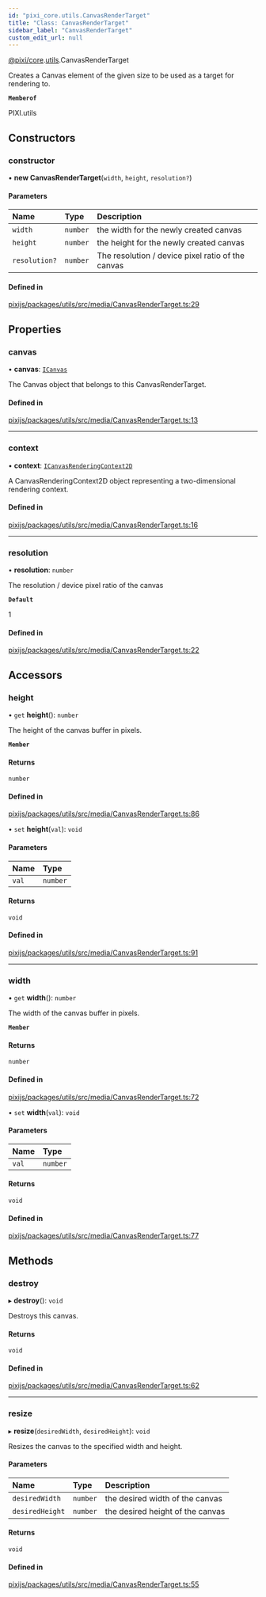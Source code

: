 ```yaml
---
id: "pixi_core.utils.CanvasRenderTarget"
title: "Class: CanvasRenderTarget"
sidebar_label: "CanvasRenderTarget"
custom_edit_url: null
---
```


[@pixi/core](../modules/pixi_core.md).[utils](../namespaces/pixi_core.utils.md).CanvasRenderTarget

Creates a Canvas element of the given size to be used as a target for rendering to.

**`Memberof`**

PIXI.utils

## Constructors

### constructor

• **new CanvasRenderTarget**(`width`, `height`, `resolution?`)

#### Parameters

| Name | Type | Description |
| :------ | :------ | :------ |
| `width` | `number` | the width for the newly created canvas |
| `height` | `number` | the height for the newly created canvas |
| `resolution?` | `number` | The resolution / device pixel ratio of the canvas |

#### Defined in

[pixijs/packages/utils/src/media/CanvasRenderTarget.ts:29](https://github.com/pixijs/pixijs/blob/2194fe5c5/packages/utils/src/media/CanvasRenderTarget.ts#L29)

## Properties

### canvas

• **canvas**: [`ICanvas`](../interfaces/pixi_core.ICanvas.md)

The Canvas object that belongs to this CanvasRenderTarget.

#### Defined in

[pixijs/packages/utils/src/media/CanvasRenderTarget.ts:13](https://github.com/pixijs/pixijs/blob/2194fe5c5/packages/utils/src/media/CanvasRenderTarget.ts#L13)

___

### context

• **context**: [`ICanvasRenderingContext2D`](../interfaces/pixi_core.ICanvasRenderingContext2D.md)

A CanvasRenderingContext2D object representing a two-dimensional rendering context.

#### Defined in

[pixijs/packages/utils/src/media/CanvasRenderTarget.ts:16](https://github.com/pixijs/pixijs/blob/2194fe5c5/packages/utils/src/media/CanvasRenderTarget.ts#L16)

___

### resolution

• **resolution**: `number`

The resolution / device pixel ratio of the canvas

**`Default`**

1

#### Defined in

[pixijs/packages/utils/src/media/CanvasRenderTarget.ts:22](https://github.com/pixijs/pixijs/blob/2194fe5c5/packages/utils/src/media/CanvasRenderTarget.ts#L22)

## Accessors

### height

• `get` **height**(): `number`

The height of the canvas buffer in pixels.

**`Member`**

#### Returns

`number`

#### Defined in

[pixijs/packages/utils/src/media/CanvasRenderTarget.ts:86](https://github.com/pixijs/pixijs/blob/2194fe5c5/packages/utils/src/media/CanvasRenderTarget.ts#L86)

• `set` **height**(`val`): `void`

#### Parameters

| Name | Type |
| :------ | :------ |
| `val` | `number` |

#### Returns

`void`

#### Defined in

[pixijs/packages/utils/src/media/CanvasRenderTarget.ts:91](https://github.com/pixijs/pixijs/blob/2194fe5c5/packages/utils/src/media/CanvasRenderTarget.ts#L91)

___

### width

• `get` **width**(): `number`

The width of the canvas buffer in pixels.

**`Member`**

#### Returns

`number`

#### Defined in

[pixijs/packages/utils/src/media/CanvasRenderTarget.ts:72](https://github.com/pixijs/pixijs/blob/2194fe5c5/packages/utils/src/media/CanvasRenderTarget.ts#L72)

• `set` **width**(`val`): `void`

#### Parameters

| Name | Type |
| :------ | :------ |
| `val` | `number` |

#### Returns

`void`

#### Defined in

[pixijs/packages/utils/src/media/CanvasRenderTarget.ts:77](https://github.com/pixijs/pixijs/blob/2194fe5c5/packages/utils/src/media/CanvasRenderTarget.ts#L77)

## Methods

### destroy

▸ **destroy**(): `void`

Destroys this canvas.

#### Returns

`void`

#### Defined in

[pixijs/packages/utils/src/media/CanvasRenderTarget.ts:62](https://github.com/pixijs/pixijs/blob/2194fe5c5/packages/utils/src/media/CanvasRenderTarget.ts#L62)

___

### resize

▸ **resize**(`desiredWidth`, `desiredHeight`): `void`

Resizes the canvas to the specified width and height.

#### Parameters

| Name | Type | Description |
| :------ | :------ | :------ |
| `desiredWidth` | `number` | the desired width of the canvas |
| `desiredHeight` | `number` | the desired height of the canvas |

#### Returns

`void`

#### Defined in

[pixijs/packages/utils/src/media/CanvasRenderTarget.ts:55](https://github.com/pixijs/pixijs/blob/2194fe5c5/packages/utils/src/media/CanvasRenderTarget.ts#L55)
